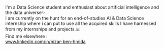 I'm a Data Science student and enthusiast about artificial intelligence and the data universe✨.<br>
I am currently on the hunt for an end-of-studies AI & Data Science internship where i can put to use all the acquired skills I have harnessed from my internships and projects.📊<br>
Find me elsewhere : <br>
www.linkedin.com/in/nizar-ben-hmida

<!---
NizarBHEsprit/NizarBHEsprit is a ✨ special ✨ repository because its `README.md` (this file) appears on your GitHub profile.
You can click the Preview link to take a look at your changes.
--->

